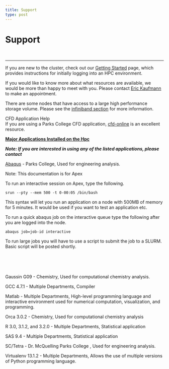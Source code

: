 ```yaml
---
title: Support
type: post
---
```


# Support

<br>

<hr>

If you are new to the cluster, check out our <u>[Getting Started](../gettingstarted/)</u> page, which provides instructions for initially logging into an HPC environment.

If you would like to know more about what resources are available, we would be more than happy to meet with you. Please contact <u><a href="mailto:kaufmann@slu.edu">Eric Kaufmann</a></u> to make an appointment.

There are some nodes that have access to a large high performance storage volume. Please see the <u>[infiniband section](../../support/infiniband/)</u> for more information.

CFD Application Help<br>
If you are using a Parks College CFD application, <u>[cfd-online](https://www.cfd-online.com/)</u> is an excellent resource.

<u>**Major Applications Installed on the Hpc**</u>

**_Note: If you are interested in using any of the listed applications, please contact_**

<u>Abaqus</u> - Parks College, Used for engineering analysis. 

 Note: This documentation is for Apex

 To run an interactive session on Apex, type the following.

    srun --pty --mem 500 -t 0-00:05 /bin/bash 

  This syntax will let you run an application on a node with 500MB of memory for 5 minutes. It would be used if you want to test an application etc.

 To run a quick abaqus job on the interactive queue type the following after you are logged into the node.

    abaqus job=job-id interactive

 To run large jobs you will have to use a script to submit the job to a SLURM. Basic script will be posted shortly.

<br>
<br>
<br>

Gaussin G09 - Chemistry, Used for computational chemistry analysis.

GCC 4.7.1 - Multiple Departments, Compiler

Matlab - Multiple Departments, High-level programming language and interactive environment used for numerical computation, visualization, and programming.

Orca 3.0.2 - Chemistry, Used for computational chemistry analysis

R 3.0, 3.1.2, and 3.2.0 - Multiple Departments, Statistical application

SAS 9.4 - Multiple Departments, Statistical application

SC/Tetra - Dr. McQuelling Parks College , Used for engineering analysis.

Virtualenv 13.1.2 - Multiple Departments, Allows the use of multiple versions of Python programming language.








